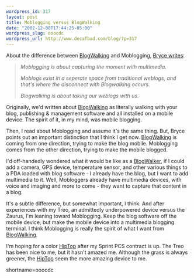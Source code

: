 ```yaml
--- 
wordpress_id: 317
layout: post
title: Moblogging versus BlogWalking
date: "2002-12-08T17:44:25-05:00"
wordpress_slug: ooocdc
wordpress_url: http://www.decafbad.com/blog/?p=317
---
```

<p>About the difference between <a href="http://www.decafbad.com/twiki/bin/view/Main/BlogWalking">BlogWalking</a> and Moblogging, <a href="http://www.ntwizards.net/blog/2002/12/08/mobs_weblogs_multimedia.html">Bryce writes</a>:<blockquote><i>Moblogging is about capturing the moment with multimedia.</p>
<p>Moblogs exist in a seperate space from traditional weblogs, and that's where the disconnect with Blogwalking occurs.</p>
<p>Blogwalking is about taking our weblogs with us.</i></blockquote>Originally, we'd written about <a href="http://www.decafbad.com/twiki/bin/view/Main/BlogWalking">BlogWalking</a> as literally walking with your blog, publishing &amp; management software and all installed on a mobile device.  The spirit of it, in my mind, was mobile blogging.</p>
<p>Then, I read about Moblogging and assume it's the same thing.  But, Bryce points out an important distinction that I think I get now.  <a href="http://www.decafbad.com/twiki/bin/view/Main/BlogWalking">BlogWalking</a> is coming from one direction, trying to make the blog mobile.  Moblogging comes from the other direction, trying to make the mobile blogged.  </p>
<p>I'd off-handedly wondered what it would be like as a <a href="http://www.decafbad.com/twiki/bin/view/Main/BlogWalker">BlogWalker</a>, if I could add a camera, GPS device, temperature sensor, and other various things to a PDA loaded with blog software - I already have the blog, but I want to add multimedia to it.  Well, Mobloggers already have multimedia devices, with voice and imaging and more to come - they want to capture that content in a blog.</p>
<p>It's a subtle difference, but somewhat important, I think.  And after experiences with my Treo, an admittedly underpowered device versus the Zaurus, I'm leaning toward Moblogging.  Keep the blog software off the mobile device, but make the mobile device into a multimedia blogging terminal.  I think Moblogging is really the spirit of what I want from <a href="http://www.decafbad.com/twiki/bin/view/Main/BlogWalking">BlogWalking</a>.</p>
<p>I'm hoping for a color <a href="http://www.decafbad.com/twiki/bin/view/Main/HipTop">HipTop</a> after my Sprint PCS contract is up.  The Treo has been nice to me, but it hasn't amazed me.  Although the grass is always greener, the <a href="http://www.decafbad.com/twiki/bin/view/Main/HipTop">HipTop</a> seem the more amazing device to me.</p>
<!--more-->
shortname=ooocdc
